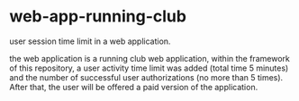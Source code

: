 # web-app-running-club

user session time limit in a web application.

the web application is a running club web application, within the framework of this repository, a user activity time limit was added (total time 5 minutes) and the number of successful user authorizations (no more than 5 times). After that, the user will be offered a paid version of the application.
